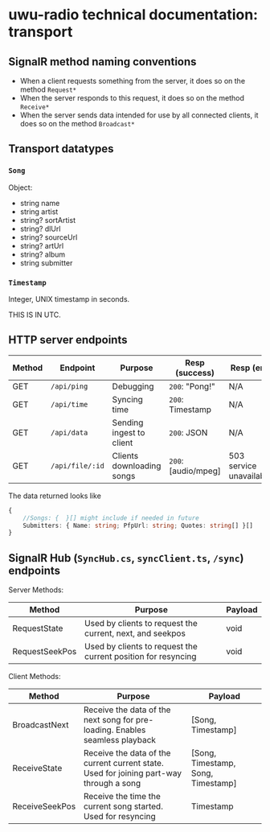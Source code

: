 # uwu-radio technical documentation: transport

## SignalR method naming conventions

- When a client requests something from the server, it does so on the method `Request*`
- When the server responds to this request, it does so on the method `Receive*`
- When the server sends data intended for use by all connected clients, it does so on the method `Broadcast*`

## Transport datatypes
### `Song`
Object:

- string name
- string artist
- string? sortArtist
- string? dlUrl
- string? sourceUrl
- string? artUrl
- string? album
- string submitter

### `Timestamp`
Integer, UNIX timestamp in seconds.

THIS IS IN UTC.

## HTTP server endpoints

| Method | Endpoint        | Purpose                   | Resp (success)      | Resp (err)              |
|--------|-----------------|---------------------------|---------------------|-------------------------|
| GET    | `/api/ping`     | Debugging                 | `200`: "Pong!"      | N/A                     |
| GET    | `/api/time`     | Syncing time              | `200`: Timestamp    | N/A                     |
| GET    | `/api/data`     | Sending ingest to client  | `200`: JSON         | N/A                     |
| GET    | `/api/file/:id` | Clients downloading songs | `200`: [audio/mpeg] | 503 service unavailable |

The data returned looks like
```ts
{
	//Songs: {  }[] might include if needed in future
    Submitters: { Name: string; PfpUrl: string; Quotes: string[] }[]
}
```

## SignalR Hub (`SyncHub.cs`, `syncClient.ts`, `/sync`) endpoints

Server Methods:

| Method         | Purpose                                                       | Payload |
|----------------|---------------------------------------------------------------|---------|
| RequestState   | Used by clients to request the current, next, and seekpos     | void    |
| RequestSeekPos | Used by clients to request the current position for resyncing | void    |

Client Methods:

| Method         | Purpose                                                                                 | Payload                            |
|----------------|-----------------------------------------------------------------------------------------|------------------------------------|
| BroadcastNext  | Receive the data of the next song for pre-loading. Enables seamless playback            | [Song, Timestamp]                  |
| ReceiveState   | Receive the data of the current current state. Used for joining part-way through a song | [Song, Timestamp, Song, Timestamp] |
| ReceiveSeekPos | Receive the time the current song started. Used for resyncing                           | Timestamp                          |
